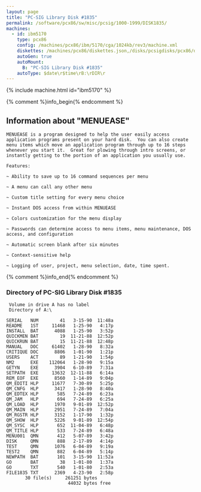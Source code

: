 ```yaml
---
layout: page
title: "PC-SIG Library Disk #1835"
permalink: /software/pcx86/sw/misc/pcsig/1000-1999/DISK1835/
machines:
  - id: ibm5170
    type: pcx86
    config: /machines/pcx86/ibm/5170/cga/1024kb/rev3/machine.xml
    diskettes: /machines/pcx86/diskettes.json,/disks/pcsigdisks/pcx86/diskettes.json
    autoGen: true
    autoMount:
      B: "PC-SIG Library Disk #1835"
    autoType: $date\r$time\rB:\rDIR\r
---
```


{% include machine.html id="ibm5170" %}

{% comment %}info_begin{% endcomment %}

## Information about "MENUEASE"

    MENUEASE is a program designed to help the user easily access
    application programs present on your hard disk.  You can also create
    menu items which move an application program through up to 16 steps
    whenever you start it.  Great for plowing through intro screens, or
    instantly getting to the portion of an application you usually use.
    
    Features:
    
    ~ Ability to save up to 16 command sequences per menu
    
    ~ A menu can call any other menu
    
    ~ Custom title setting for every menu choice
    
    ~ Instant DOS access from within MENUEASE
    
    ~ Colors customization for the menu display
    
    ~ Passwords can determine access to menu items, menu maintenance, DOS
    access, and configuration
    
    ~ Automatic screen blank after six minutes
    
    ~ Context-sensitive help
    
    ~ Logging of user, project, menu selection, date, time spent.
{% comment %}info_end{% endcomment %}


### Directory of PC-SIG Library Disk #1835

     Volume in drive A has no label
     Directory of A:\

    SERIAL   NUM        41   3-15-90  11:48a
    README   1ST     11468   1-25-90   4:17p
    INSTALL  BAT      4088   1-25-90   3:52p
    QUICKMEN BAT        19  11-21-88  12:52p
    QUICKRUN BAT        15  11-21-88  12:48p
    MANUAL   DOC     61402   1-28-90   8:32a
    CRITIQUE DOC      8806   1-01-90   1:21p
    USERS    ACT        89   1-21-90   1:54p
    NM2      EXE    112064   1-28-90   9:15a
    GETYN    EXE      3904   6-10-89   7:31a
    SETPATH  EXE     13632  12-11-88   6:14a
    REM_EOF  EXE      8560   1-14-89   9:04p
    QM_EDITI HLP     11677   7-30-89   5:25p
    QM_CNFG  HLP      3417   1-28-90   8:40a
    QM_EDTEX HLP       585   7-24-89   6:23a
    QM_JAM   HLP       694   7-24-89   6:25a
    QM_LOAD  HLP      1970   9-01-89  12:52p
    QM_MAIN  HLP      2951   7-24-89   7:04a
    QM_RGSTR HLP      3152   1-17-90   1:32p
    QM_SHOW  HLP      5226   9-01-89  12:54p
    QM_SYSC  HLP       652  11-04-89   6:48p
    QM_TITLE HLP       533   7-24-89   6:48a
    MENU001  QMN       412   5-07-89   3:42p
    DISK     QMN       888   2-17-89   4:14p
    TEST     QMN      1076   6-04-89   9:19a
    TEST2    QMN       882   6-04-89   5:14p
    NEWPATH  BAT       101   3-15-90  11:52a
    GO       BAT        38   1-01-80   1:37a
    GO       TXT       540   1-01-80   2:53a
    FILE1835 TXT      2369   4-23-90   2:58p
           30 file(s)     261251 bytes
                           44032 bytes free
